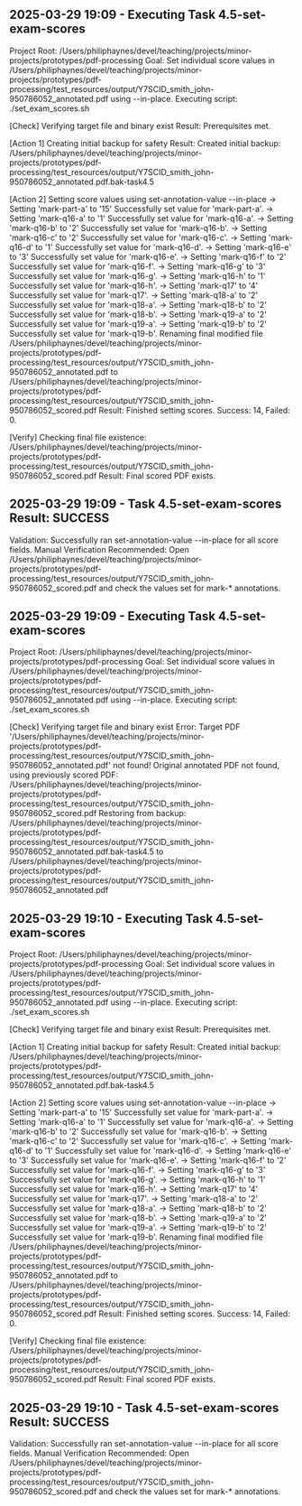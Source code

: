 ## 2025-03-29 19:09 - Executing Task 4.5-set-exam-scores
Project Root: /Users/philiphaynes/devel/teaching/projects/minor-projects/prototypes/pdf-processing
Goal: Set individual score values in /Users/philiphaynes/devel/teaching/projects/minor-projects/prototypes/pdf-processing/test_resources/output/Y7SCID_smith_john-950786052_annotated.pdf using --in-place.
Executing script: ./set_exam_scores.sh

[Check] Verifying target file and binary exist
Result: Prerequisites met.

[Action 1] Creating initial backup for safety
Result: Created initial backup: /Users/philiphaynes/devel/teaching/projects/minor-projects/prototypes/pdf-processing/test_resources/output/Y7SCID_smith_john-950786052_annotated.pdf.bak-task4.5

[Action 2] Setting score values using set-annotation-value --in-place
  -> Setting 'mark-part-a' to '15'
     Successfully set value for 'mark-part-a'.
  -> Setting 'mark-q16-a' to '1'
     Successfully set value for 'mark-q16-a'.
  -> Setting 'mark-q16-b' to '2'
     Successfully set value for 'mark-q16-b'.
  -> Setting 'mark-q16-c' to '2'
     Successfully set value for 'mark-q16-c'.
  -> Setting 'mark-q16-d' to '1'
     Successfully set value for 'mark-q16-d'.
  -> Setting 'mark-q16-e' to '3'
     Successfully set value for 'mark-q16-e'.
  -> Setting 'mark-q16-f' to '2'
     Successfully set value for 'mark-q16-f'.
  -> Setting 'mark-q16-g' to '3'
     Successfully set value for 'mark-q16-g'.
  -> Setting 'mark-q16-h' to '1'
     Successfully set value for 'mark-q16-h'.
  -> Setting 'mark-q17' to '4'
     Successfully set value for 'mark-q17'.
  -> Setting 'mark-q18-a' to '2'
     Successfully set value for 'mark-q18-a'.
  -> Setting 'mark-q18-b' to '2'
     Successfully set value for 'mark-q18-b'.
  -> Setting 'mark-q19-a' to '2'
     Successfully set value for 'mark-q19-a'.
  -> Setting 'mark-q19-b' to '2'
     Successfully set value for 'mark-q19-b'.
Renaming final modified file /Users/philiphaynes/devel/teaching/projects/minor-projects/prototypes/pdf-processing/test_resources/output/Y7SCID_smith_john-950786052_annotated.pdf to /Users/philiphaynes/devel/teaching/projects/minor-projects/prototypes/pdf-processing/test_resources/output/Y7SCID_smith_john-950786052_scored.pdf
Result: Finished setting scores. Success: 14, Failed: 0.

[Verify] Checking final file existence: /Users/philiphaynes/devel/teaching/projects/minor-projects/prototypes/pdf-processing/test_resources/output/Y7SCID_smith_john-950786052_scored.pdf
Result: Final scored PDF exists.
## 2025-03-29 19:09 - Task 4.5-set-exam-scores Result: SUCCESS
Validation: Successfully ran set-annotation-value --in-place for all score fields.
Manual Verification Recommended: Open /Users/philiphaynes/devel/teaching/projects/minor-projects/prototypes/pdf-processing/test_resources/output/Y7SCID_smith_john-950786052_scored.pdf and check the values set for mark-* annotations.
## 2025-03-29 19:09 - Executing Task 4.5-set-exam-scores
Project Root: /Users/philiphaynes/devel/teaching/projects/minor-projects/prototypes/pdf-processing
Goal: Set individual score values in /Users/philiphaynes/devel/teaching/projects/minor-projects/prototypes/pdf-processing/test_resources/output/Y7SCID_smith_john-950786052_annotated.pdf using --in-place.
Executing script: ./set_exam_scores.sh

[Check] Verifying target file and binary exist
Error: Target PDF '/Users/philiphaynes/devel/teaching/projects/minor-projects/prototypes/pdf-processing/test_resources/output/Y7SCID_smith_john-950786052_annotated.pdf' not found!
Original annotated PDF not found, using previously scored PDF: /Users/philiphaynes/devel/teaching/projects/minor-projects/prototypes/pdf-processing/test_resources/output/Y7SCID_smith_john-950786052_scored.pdf
Restoring from backup: /Users/philiphaynes/devel/teaching/projects/minor-projects/prototypes/pdf-processing/test_resources/output/Y7SCID_smith_john-950786052_annotated.pdf.bak-task4.5 to /Users/philiphaynes/devel/teaching/projects/minor-projects/prototypes/pdf-processing/test_resources/output/Y7SCID_smith_john-950786052_annotated.pdf
## 2025-03-29 19:10 - Executing Task 4.5-set-exam-scores
Project Root: /Users/philiphaynes/devel/teaching/projects/minor-projects/prototypes/pdf-processing
Goal: Set individual score values in /Users/philiphaynes/devel/teaching/projects/minor-projects/prototypes/pdf-processing/test_resources/output/Y7SCID_smith_john-950786052_annotated.pdf using --in-place.
Executing script: ./set_exam_scores.sh

[Check] Verifying target file and binary exist
Result: Prerequisites met.

[Action 1] Creating initial backup for safety
Result: Created initial backup: /Users/philiphaynes/devel/teaching/projects/minor-projects/prototypes/pdf-processing/test_resources/output/Y7SCID_smith_john-950786052_annotated.pdf.bak-task4.5

[Action 2] Setting score values using set-annotation-value --in-place
  -> Setting 'mark-part-a' to '15'
     Successfully set value for 'mark-part-a'.
  -> Setting 'mark-q16-a' to '1'
     Successfully set value for 'mark-q16-a'.
  -> Setting 'mark-q16-b' to '2'
     Successfully set value for 'mark-q16-b'.
  -> Setting 'mark-q16-c' to '2'
     Successfully set value for 'mark-q16-c'.
  -> Setting 'mark-q16-d' to '1'
     Successfully set value for 'mark-q16-d'.
  -> Setting 'mark-q16-e' to '3'
     Successfully set value for 'mark-q16-e'.
  -> Setting 'mark-q16-f' to '2'
     Successfully set value for 'mark-q16-f'.
  -> Setting 'mark-q16-g' to '3'
     Successfully set value for 'mark-q16-g'.
  -> Setting 'mark-q16-h' to '1'
     Successfully set value for 'mark-q16-h'.
  -> Setting 'mark-q17' to '4'
     Successfully set value for 'mark-q17'.
  -> Setting 'mark-q18-a' to '2'
     Successfully set value for 'mark-q18-a'.
  -> Setting 'mark-q18-b' to '2'
     Successfully set value for 'mark-q18-b'.
  -> Setting 'mark-q19-a' to '2'
     Successfully set value for 'mark-q19-a'.
  -> Setting 'mark-q19-b' to '2'
     Successfully set value for 'mark-q19-b'.
Renaming final modified file /Users/philiphaynes/devel/teaching/projects/minor-projects/prototypes/pdf-processing/test_resources/output/Y7SCID_smith_john-950786052_annotated.pdf to /Users/philiphaynes/devel/teaching/projects/minor-projects/prototypes/pdf-processing/test_resources/output/Y7SCID_smith_john-950786052_scored.pdf
Result: Finished setting scores. Success: 14, Failed: 0.

[Verify] Checking final file existence: /Users/philiphaynes/devel/teaching/projects/minor-projects/prototypes/pdf-processing/test_resources/output/Y7SCID_smith_john-950786052_scored.pdf
Result: Final scored PDF exists.
## 2025-03-29 19:10 - Task 4.5-set-exam-scores Result: SUCCESS
Validation: Successfully ran set-annotation-value --in-place for all score fields.
Manual Verification Recommended: Open /Users/philiphaynes/devel/teaching/projects/minor-projects/prototypes/pdf-processing/test_resources/output/Y7SCID_smith_john-950786052_scored.pdf and check the values set for mark-* annotations.
